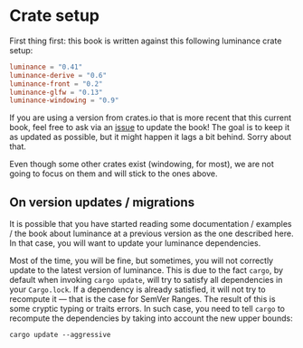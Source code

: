 # Crate setup

First thing first: this book is written against this following luminance crate setup:

```toml
luminance = "0.41"
luminance-derive = "0.6"
luminance-front = "0.2"
luminance-glfw = "0.13"
luminance-windowing = "0.9"
```

If you are using a version from crates.io that is more recent that this current book, feel free to
ask via an [issue](https://github.com/phaazon/luminance-rs/issues) to update the book! The goal is
to keep it as updated as possible, but it might happen it lags a bit behind. Sorry about that.

Even though some other crates exist (windowing, for most), we are not going to focus on them and
will stick to the ones above.

## On version updates / migrations

It is possible that you have started reading some documentation / examples / the book about
luminance at a previous version as the one described here. In that case, you will want to
update your luminance dependencies.

Most of the time, you will be fine, but sometimes, you will not correctly update to the latest
version of luminance. This is due to the fact `cargo`, by default when invoking `cargo update`,
will try to satisfy all dependencies in your `Cargo.lock`. If a dependency is already satisfied,
it will not try to recompute it — that is the case for SemVer Ranges. The result of this is some
cryptic typing or traits errors. In such case, you need to tell `cargo` to recompute the
dependencies by taking into account the new upper bounds:

```
cargo update --aggressive
```
